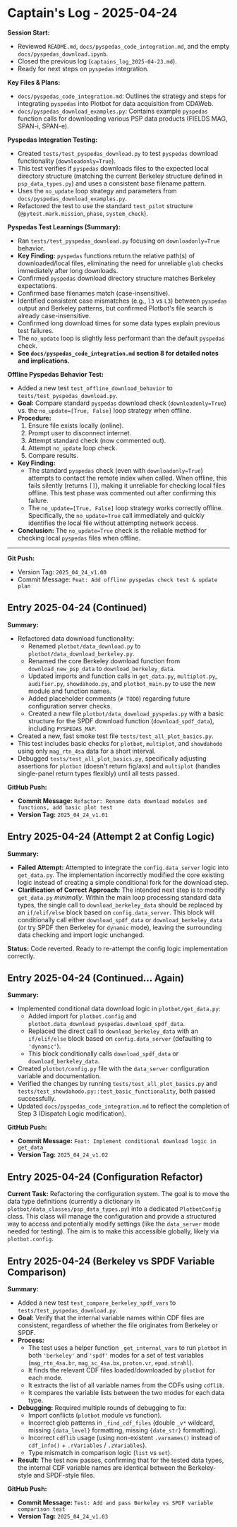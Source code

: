 # Captain's Log - 2025-04-24

**Session Start:**
 
*   Reviewed `README.md`, `docs/pyspedas_code_integration.md`, and the empty `docs/pyspedas_download.ipynb`.
*   Closed the previous log (`captains_log_2025-04-23.md`).
*   Ready for next steps on `pyspedas` integration. 

**Key Files & Plans:**

*   `docs/pyspedas_code_integration.md`: Outlines the strategy and steps for integrating `pyspedas` into Plotbot for data acquisition from CDAWeb.
*   `docs/pyspedas_download_examples.py`: Contains example `pyspedas` function calls for downloading various PSP data products (FIELDS MAG, SPAN-i, SPAN-e).

**Pyspedas Integration Testing:**

*   Created `tests/test_pyspedas_download.py` to test `pyspedas` download functionality (`downloadonly=True`).
*   This test verifies if `pyspedas` downloads files to the expected local directory structure (matching the current Berkeley structure defined in `psp_data_types.py`) and uses a consistent base filename pattern.
*   Uses the `no_update` loop strategy and parameters from `docs/pyspedas_download_examples.py`.
*   Refactored the test to use the standard `test_pilot` structure (`@pytest.mark.mission`, `phase`, `system_check`). 

**Pyspedas Test Learnings (Summary):**

*   Ran `tests/test_pyspedas_download.py` focusing on `downloadonly=True` behavior.
*   **Key Finding:** `pyspedas` functions return the relative path(s) of downloaded/local files, eliminating the need for unreliable `glob` checks immediately after long downloads.
*   Confirmed `pyspedas` download directory structure matches Berkeley expectations.
*   Confirmed base filenames match (case-insensitive).
*   Identified consistent case mismatches (e.g., `l3` vs `L3`) between `pyspedas` output and Berkeley patterns, but confirmed Plotbot's file search is already case-insensitive.
*   Confirmed long download times for some data types explain previous test failures.
*   The `no_update` loop is slightly less performant than the default `pyspedas` check.
*   **See `docs/pyspedas_code_integration.md` section 8 for detailed notes and implications.** 

**Offline Pyspedas Behavior Test:**

*   Added a new test `test_offline_download_behavior` to `tests/test_pyspedas_download.py`.
*   **Goal:** Compare standard `pyspedas` download check (`downloadonly=True`) vs. the `no_update=[True, False]` loop strategy when offline.
*   **Procedure:**
    1.  Ensure file exists locally (online).
    2.  Prompt user to disconnect internet.
    3.  Attempt standard check (now commented out).
    4.  Attempt `no_update` loop check.
    5.  Compare results.
*   **Key Finding:**
    *   The standard `pyspedas` check (even with `downloadonly=True`) attempts to contact the remote index when called. When offline, this fails silently (returns `[]`), making it unreliable for checking local files offline. This test phase was commented out after confirming this failure.
    *   The `no_update=[True, False]` loop strategy works correctly offline. Specifically, the `no_update=True` call immediately and quickly identifies the local file without attempting network access.
*   **Conclusion:** The `no_update=True` check is the reliable method for checking local `pyspedas` files when offline. 

---

**Git Push:**
*   Version Tag: `2025_04_24_v1.00`
*   Commit Message: `Feat: Add offline pyspedas check test & update plan`

## Entry 2025-04-24 (Continued)

**Summary:**
- Refactored data download functionality:
    - Renamed `plotbot/data_download.py` to `plotbot/data_download_berkeley.py`.
    - Renamed the core Berkeley download function from `download_new_psp_data` to `download_berkeley_data`.
    - Updated imports and function calls in `get_data.py`, `multiplot.py`, `audifier.py`, `showdahodo.py`, and `plotbot_main.py` to use the new module and function names.
    - Added placeholder comments (`# TODO`) regarding future configuration server checks.
    - Created a new file `plotbot/data_download_pyspedas.py` with a basic structure for the SPDF download function (`download_spdf_data`), including `PYSPEDAS_MAP`.
- Created a new, fast smoke test file `tests/test_all_plot_basics.py`.
- This test includes basic checks for `plotbot`, `multiplot`, and `showdahodo` using only `mag_rtn_4sa` data for a short interval.
- Debugged `tests/test_all_plot_basics.py`, specifically adjusting assertions for `plotbot` (doesn't return fig/axs) and `multiplot` (handles single-panel return types flexibly) until all tests passed.

**GitHub Push:**
- **Commit Message:** `Refactor: Rename data download modules and functions, add basic plot test`
- **Version Tag:** `2025_04_24_v1.01` 

## Entry 2025-04-24 (Attempt 2 at Config Logic)

**Summary:**
- **Failed Attempt:** Attempted to integrate the `config.data_server` logic into `get_data.py`. The implementation incorrectly modified the core existing logic instead of creating a simple conditional fork for the download step.
- **Clarification of Correct Approach:** The intended next step is to modify `get_data.py` *minimally*. Within the main loop processing standard data types, the single call to `download_berkeley_data` should be replaced by an `if/elif/else` block based on `config.data_server`. This block will conditionally call either `download_spdf_data` or `download_berkeley_data` (or try SPDF then Berkeley for `dynamic` mode), leaving the surrounding data checking and import logic unchanged.

**Status:** Code reverted. Ready to re-attempt the config logic implementation correctly. 

## Entry 2025-04-24 (Continued... Again)

**Summary:**
- Implemented conditional data download logic in `plotbot/get_data.py`:
    - Added import for `plotbot.config` and `plotbot.data_download_pyspedas.download_spdf_data`.
    - Replaced the direct call to `download_berkeley_data` with an `if/elif/else` block based on `config.data_server` (defaulting to `'dynamic'`).
    - This block conditionally calls `download_spdf_data` or `download_berkeley_data`.
- Created `plotbot/config.py` file with the `data_server` configuration variable and documentation.
- Verified the changes by running `tests/test_all_plot_basics.py` and `tests/test_showdahodo.py::test_basic_functionality`, both passed successfully.
- Updated `docs/pyspedas_code_integration.md` to reflect the completion of Step 3 (Dispatch Logic modification). 

**GitHub Push:**
- **Commit Message:** `Feat: Implement conditional download logic in get_data`
- **Version Tag:** `2025_04_24_v1.02` 

## Entry 2025-04-24 (Configuration Refactor)

**Current Task:** Refactoring the configuration system. The goal is to move the data type definitions (currently a dictionary in `plotbot/data_classes/psp_data_types.py`) into a dedicated `PlotbotConfig` class. This class will manage the configuration and provide a structured way to access and potentially modify settings (like the `data_server` mode needed for testing). The aim is to make this accessible globally, likely via `plotbot.config`. 

## Entry 2025-04-24 (Berkeley vs SPDF Variable Comparison)

**Summary:**
- Added a new test `test_compare_berkeley_spdf_vars` to `tests/test_pyspedas_download.py`.
- **Goal:** Verify that the internal variable names within CDF files are consistent, regardless of whether the file originates from Berkeley or SPDF.
- **Process:**
    - The test uses a helper function `_get_internal_vars` to run `plotbot` in both `'berkeley'` and `'spdf'` modes for a set of test variables (`mag_rtn_4sa.br`, `mag_sc_4sa.bx`, `proton.vr`, `epad.strahl`).
    - It finds the relevant CDF files loaded/downloaded by `plotbot` for each mode.
    - It extracts the list of all variable names from the CDFs using `cdflib`.
    - It compares the variable lists between the two modes for each data type.
- **Debugging:** Required multiple rounds of debugging to fix:
    - Import conflicts (`plotbot` module vs function).
    - Incorrect glob patterns in `_find_cdf_files` (double `_v*` wildcard, missing `{data_level}` formatting, missing `{date_str}` formatting).
    - Incorrect `cdflib` usage (using non-existent `.varnames()` instead of `cdf_info()` + `.rVariables` / `.zVariables`).
    - Type mismatch in comparison logic (`list` vs `set`).
- **Result:** The test now passes, confirming that for the tested data types, the internal CDF variable names are identical between the Berkeley-style and SPDF-style files.

**GitHub Push:**
- **Commit Message:** `Test: Add and pass Berkeley vs SPDF variable comparison test`
- **Version Tag:** `2025_04_24_v1.03` 